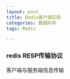 ```yaml
---
layout: post
title: Redis客户端实现
categories: 数据科学
tags: Redis

---
```


### redis RESP传输协议 ###

客户端与服务端信息传输